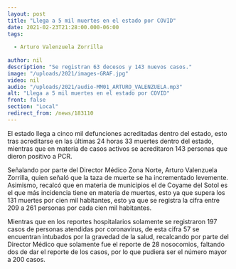 ```yaml
---
layout: post
title: "Llega a 5 mil muertes en el estado por COVID"
date: 2021-02-23T21:28:00.000-06:00
tags:
  
  - Arturo Valenzuela Zorrilla
  
author: nil
description: "Se registran 63 decesos y 143 nuevos casos."
image: "/uploads/2021/images-GRAF.jpg"
video: nil
audio: "/uploads/2021/audio-MM01_ARTURO_VALENZUELA.mp3"
alt: "Llega a 5 mil muertes en el estado por COVID"
front: false
section: "Local"
redirect_from: /news/183110
---
```


El estado llega a cinco mil defunciones acreditadas dentro del estado, esto tras acreditarse en las últimas 24 horas 33 muertes dentro del estado, mientras que en materia de casos activos se acreditaron 143 personas que dieron positivo a PCR.

Señalando por parte del Director Médico Zona Norte, Arturo Valenzuela Zorrilla, quien señaló que la taza de muerte se ha incrementado levemente. Asimismo, recalcó que en materia de municipios el de Coyame del Sotol es el que más incidencia tiene en materia de muertes, esto ya que supera los 131 muertes por cien mil habitantes, esto ya que se registra la cifra entre 209 a 261 personas por cada cien mil habitantes.
 
Mientras que en los reportes hospitalarios solamente se registraron 197 casos de personas atendidas por coronavirus, de esta cifra 57 se encuentran intubados por la gravedad de la salud, recalcando por parte del Director Médico que solamente fue el reporte de 28 nosocomios, faltando dos de dar el reporte de los casos, por lo que pudiera ser el número mayor a 200 casos.